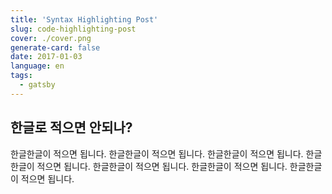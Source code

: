 ```yaml
---
title: 'Syntax Highlighting Post'
slug: code-highlighting-post
cover: ./cover.png
generate-card: false
date: 2017-01-03
language: en
tags:
  - gatsby
---
```


## 한글로 적으면 안되나?

한글한글이 적으면 됩니다. 한글한글이 적으면 됩니다. 한글한글이 적으면 됩니다. 한글한글이 적으면 됩니다. 한글한글이 적으면 됩니다. 한글한글이 적으면 됩니다. 한글한글이 적으면 됩니다.
